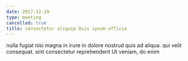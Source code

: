 ```yaml
---
date: 2017-12-29
type: meeting
cancelled: true
title: consectetur aliquip Duis ipsum officia
---
```

nulla fugiat nisi magna in irure in dolore nostrud quis ad aliqua. qui velit consequat. sint consectetur reprehenderit Ut veniam, do enim